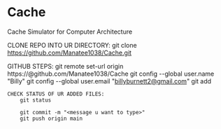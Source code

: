 # Cache
Cache Simulator for Computer Architecture

CLONE REPO INTO UR DIRECTORY:
	git clone https://github.com/Manatee1038/Cache.git

GITHUB STEPS:
        git remote set-url origin https://<ur github key>@github.com/Manatee1038/Cache
        git config --global user.name "Billy"
        git config --global user.email "billyburnett2@gmail.com"
        git add <filenames>
	
	CHECK STATUS OF UR ADDED FILES:
		git status
	
        git commit -m "<message u want to type>"
        git push origin main
